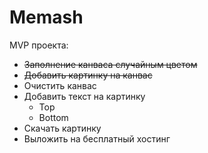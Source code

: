 # Memash

MVP проекта:
- ~~Заполнение канваса случайным цветом~~
- ~~Добавить картинку на канвас~~
- Очистить канвас
- Добавить текст на картинку
  - Top
  - Bottom
- Скачать картинку
- Выложить на бесплатный хостинг